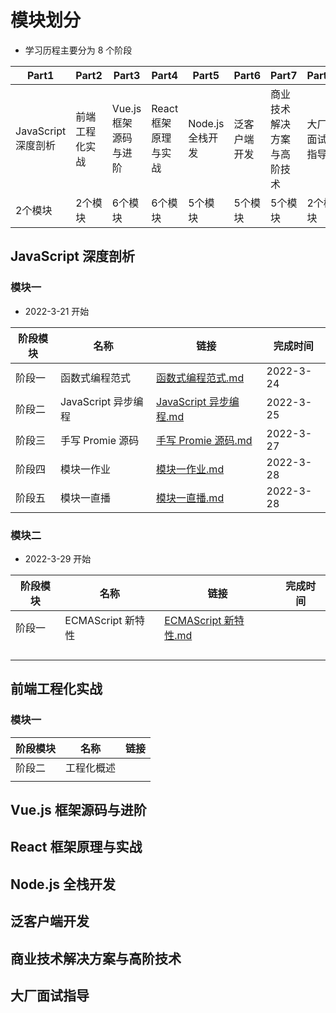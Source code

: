# 模块划分

- 学习历程主要分为 8 个阶段

| Part1               | Part2          | Part3                 | Part4                | Part5            | Part6        | Part7                      | Part8        |
| ------------------- | -------------- | --------------------- | -------------------- | ---------------- | ------------ | -------------------------- | ------------ |
| JavaScript 深度剖析 | 前端工程化实战 | Vue.js 框架源码与进阶 | React 框架原理与实战 | Node.js 全栈开发 | 泛客户端开发 | 商业技术解决方案与高阶技术 | 大厂面试指导 |
| 2个模块             | 2个模块        | 6个模块               | 6个模块              | 5个模块          | 5个模块      | 5个模块                    | 2个模块      |

## JavaScript 深度剖析

### 模块一

- 2022-3-21 开始

| 阶段模块 | 名称                | 链接                                                         | 完成时间  |
| -------- | ------------------- | ------------------------------------------------------------ | --------- |
| 阶段一   | 函数式编程范式      | [函数式编程范式.md](https://github.com/llwodexue/lagou-bigFrontEnd/tree/master/JavaScript深度剖析/1.1函数式编程范式.md) | 2022-3-24 |
| 阶段二   | JavaScript 异步编程 | [JavaScript 异步编程.md](https://github.com/llwodexue/lagou-bigFrontEnd/tree/master/JavaScript深度剖析/1.2JavaScript异步编程.md) | 2022-3-25 |
| 阶段三   | 手写 Promie 源码    | [手写 Promie 源码.md](https://github.com/llwodexue/lagou-bigFrontEnd/tree/master/JavaScript深度剖析/1.3手写Promie源码) | 2022-3-27 |
| 阶段四   | 模块一作业          | [模块一作业.md](https://github.com/llwodexue/lagou-bigFrontEnd/tree/master/JavaScript深度剖析/1.4模块一作业) | 2022-3-28 |
| 阶段五   | 模块一直播          | [模块一直播.md](https://github.com/llwodexue/lagou-bigFrontEnd/tree/master/JavaScript深度剖析/1.5模块一直播.md) | 2022-3-28 |

### 模块二

- 2022-3-29 开始

| 阶段模块 | 名称              | 链接                                                         | 完成时间 |
| -------- | ----------------- | ------------------------------------------------------------ | -------- |
| 阶段一   | ECMAScript 新特性 | [ECMAScript 新特性.md](JavaScript深度剖析/2.1ECMAScript新特性.md) |          |
|          |                   |                                                              |          |
|          |                   |                                                              |          |
|          |                   |                                                              |          |
|          |                   |                                                              |          |

## 前端工程化实战

### 模块一

| 阶段模块 | 名称       | 链接 |
| -------- | ---------- | ---- |
| 阶段二   | 工程化概述 |      |
|          |            |      |

## Vue.js 框架源码与进阶

## React 框架原理与实战

## Node.js 全栈开发

## 泛客户端开发

## 商业技术解决方案与高阶技术

## 大厂面试指导